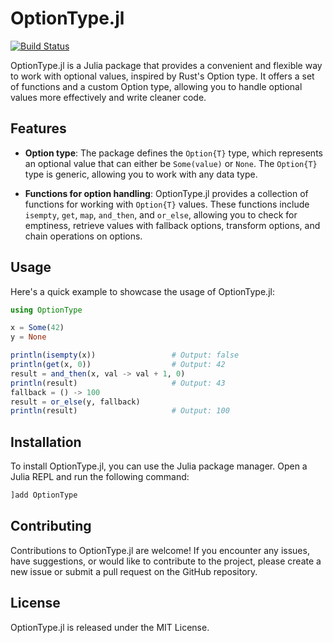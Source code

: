 # OptionType.jl

[![Build Status](https://github.com/bit-web24/Options.jl/actions/workflows/CI.yml/badge.svg?branch=main)](https://github.com/bit-web24/Options.jl/actions/workflows/CI.yml?query=branch%3Amain)

OptionType.jl is a Julia package that provides a convenient and flexible way to work with optional values, inspired by Rust's Option type. It offers a set of functions and a custom Option type, allowing you to handle optional values more effectively and write cleaner code.

## Features

- **Option type**: The package defines the `Option{T}` type, which represents an optional value that can either be `Some(value)` or `None`. The `Option{T}` type is generic, allowing you to work with any data type.

- **Functions for option handling**: OptionType.jl provides a collection of functions for working with `Option{T}` values. These functions include `isempty`, `get`, `map`, `and_then`, and `or_else`, allowing you to check for emptiness, retrieve values with fallback options, transform options, and chain operations on options.

## Usage

Here's a quick example to showcase the usage of OptionType.jl:

```julia
using OptionType

x = Some(42)
y = None

println(isempty(x))                 # Output: false
println(get(x, 0))                  # Output: 42
result = and_then(x, val -> val + 1, 0)
println(result)                     # Output: 43
fallback = () -> 100
result = or_else(y, fallback)
println(result)                     # Output: 100
```

## Installation
To install OptionType.jl, you can use the Julia package manager. Open a Julia REPL and run the following command:
```bash
]add OptionType
```

## Contributing
Contributions to OptionType.jl are welcome! If you encounter any issues, have suggestions, or would like to contribute to the project, please create a new issue or submit a pull request on the GitHub repository.

## License
OptionType.jl is released under the MIT License.
